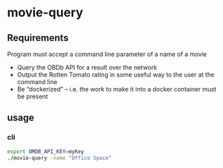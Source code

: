 # movie-query

## Requirements
Program must accept a command line parameter of a name of a movie
* Query the OBDb API for a result over the network
* Output the Rotten Tomato rating in some useful way to the user at the command line
* Be “dockerized” – i.e. the work to make it into a docker container must be present

## usage

### cli
```bash
export OMDB_API_KEY=myKey
./movie-query -name "Office Space"
```
